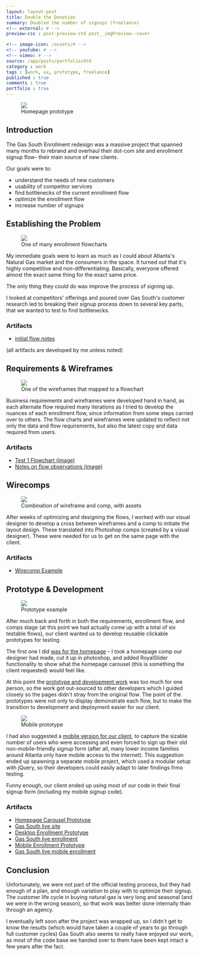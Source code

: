 ```yaml
---
layout: layout-post
title: Double the Donation
summary: Doubled the number of signups (freelance)
<!-- external: # -->
preview-css : post-preview-std post__imgPreview--cover

<!-- image-icon: /assets/# -->
<!-- youtube: # -->
<!-- vimeo: # -->
source: /app/posts/portfolio/dtd
category : work
tags : [work, ux, prototype, freelance]
published : true
comments : true
portfolio : true
---
```



<figure class="figure-wide">
  <img src="{{page.source}}/header.png">
<figcaption>Homepage prototype</figcaption>
</figure>

## Introduction

The Gas South Enrollment redesign was a massive project that spanned many months to rebrand and overhaul their dot-com site and enrollment signup flow- their main source of new clients.

Our goals were to:

* understand the needs of new customers
* usability of competitor services
* find bottlenecks of the current enrollment flow
* optimize the enrollment flow
* increase number of signups

## Establishing the Problem

<figure class="figure-wide">
  <img src="{{page.source}}/flowchart_header.png">
<figcaption>One of many enrollment flowcharts</figcaption>
</figure>

My immediate goals were to learn as much as I could about Atlanta's Natural Gas market and the consumers in the space. It turned out that it's highly competitive and non-differentiating. Basically, everyone offered almost the exact same thing for the exact same price. 

The only thing they could do was improve the process of signing up.

I looked at competitors' offerings and poured over Gas South's customer research led to breaking their signup process down to several key parts, that we wanted to test to find bottlenecks.

### Artifacts

* [initial flow notes]({{page.source}}/enrollment_flow_initial_notes.txt)

(all artifacts are developed by me unless noted)



## Requirements & Wireframes

<figure class="figure-wide">
  <img src="{{page.source}}/wireframe_header.png">
<figcaption>One of the wireframes that mapped to a flowchart</figcaption>
</figure>

Business requirements and wireframes were developed hand in hand, as each alternate flow required many iterations as I tried to develop the nuances of each enrollment flow, since information from some steps carried over to others. The flow charts and wireframes were updated to reflect not only the data and flow requirements, but also the latest copy and data required from users.

### Artifacts

* [Test 1 Flowchart (image)]({{page.source}}/enrollment_system_test_1_flow.png)
* [Notes on flow observations (image)]({{page.source}}/observations.png)
<!-- * [Full Gas South Enrollment Test Wireframes (6.7 MB PDF)]({{page.source}}/gassouth_wireframes.pdf) -->


## Wirecomps

<figure class="figure-wide">
  <img src="{{page.source}}/wirecomp.png">
<figcaption>Combination of wireframe and comp, with assets</figcaption>
</figure>

After weeks of optimizing and designing the flows, I worked with our visual designer to develop a cross between wireframes and a comp to initiate the layout design. These translated into Photoshop comps (created by a visual designer). These were needed for us to get on the same page with the client.


### Artifacts

* [Wirecomp Example]({{page.source}}/wirecomp.png)


## Prototype & Development

<figure class="figure-wide">
  <img src="{{page.source}}/prototype_header.png">
<figcaption>Prototype example</figcaption>
</figure>

After much back and forth in both the requirements, enrollment flow, and comps stage (at this point we had actually come up with a total of six testable flows), our client wanted us to develop reusable clickable prototypes for testing. 

The first one I did [was for the homepage]({{page.source}}/carousel-demo/carousel.html) – I took a homepage comp our designer had made, cut it up in photoshop, and added RoyalSlider functionality to show what the homepage carousel (this is something the client requested) would feel like. 

At this point the [prototype and development work]({{page.source}}/prototype-demo/Flow_6/flow6_business_1.html) was too much for one person, so the work got out-sourced to other developers which I guided closely so the pages didn't stray from the original flow. The point of the prototypes were not only to display demonstrate each flow, but to make the transition to development and deployment easier for our client.


<figure class="figure-wide">
  <img src="{{page.source}}/mobile_header.png">
<figcaption>Mobile prototype</figcaption>
</figure>

I had also suggested a [mobile version for our client]({{page.source}}/mobile-demo/signup.html), to capture the sizable number of users who were accessing and even forced to sign up their old non-mobile-friendly signup form (after all, many lower income families around Atlanta only have mobile access to the internet). This suggestion ended up spawning a separate mobile project, which used a modular setup with jQuery, so their developers could easily adapt to later findings frmo testing. 

Funny enough, our client ended up using most of our code in their final signup form (including my mobile signup code).


### Artifacts

* [Homepage Carousel Prototype]({{page.source}}/carousel-demo/carousel.html)
* [Gas South live site](http://www.gas-south.com/)
* [Desktop Enrollment Prototype]({{page.source}}/prototype-demo/Flow_6/flow6_business_1.html)
* [Gas South live enrollment](https://enroll.gas-south.com/flow1/WebEnrollment_UI/frmFlow1Step1.aspx)
* [Mobile Enrollment Prototype]({{page.source}}/mobile-demo/signup.html)
* [Gas South live mobile enrollment](https://m.gas-south.com/signup/signup.html)



## Conclusion

Unfortunately, we were not part of the official testing process, but they had enough of a plan, and enough variation to play with to optimize their signup. The customer life cycle in buying natural gas is very long and seasonal (and we were in the wrong season), so that work was better done internally than through an agency.

I eventually left soon after the project was wrapped up, so I didn't get to know the results (which would have taken a couple of years to go through full customer cycles) Gas South also seems to really have enjoyed our work, as most of the code base we handed over to them have been kept intact a few years after the fact. 



